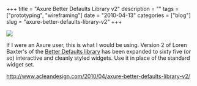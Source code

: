+++
title = "Axure Better Defaults Library v2"
description = ""
tags = ["prototyping", "wireframing"]
date = "2010-04-13"
categories = ["blog"]
slug = "axure-better-defaults-library-v2"
+++



  <div class="notebook-screenshot"><a href="http://www.acleandesign.com/2010/04/axure-better-defaults-library-v2/"><img src="http://media.konigi.com/bluga/wt4bc4a180be46d_large.jpg"/></a></div><p>If I were an Axure user, this is what I would be using. Version 2 of Loren Baxter's of the <a href="http://www.acleandesign.com/2010/04/axure-better-defaults-library-v2/">Better Defaults library</a> has been expanded to sixty five (or so) interactive and cleanly styled widgets. Use it in place of the standard widget set.</p>

    
  <a href="http://www.acleandesign.com/2010/04/axure-better-defaults-library-v2/">http://www.acleandesign.com/2010/04/axure-better-defaults-library-v2/</a>
